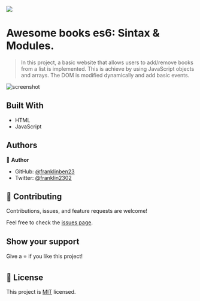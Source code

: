 ![](https://img.shields.io/badge/Microverse-blueviolet)

# Awesome books es6: Sintax & Modules.

> In this project, a basic website that allows users to add/remove books from a list is implemented. This is achieve  by using JavaScript objects and arrays. The DOM is modified dynamically and add basic events.

![screenshot](./assets/basicUI.PNG)

## Built With

- HTML
- JavaScript

## Authors

👤 **Author**

- GitHub: [@franklinben23](https://github.com/franklinben23)
- Twitter: [@franklin2302](https://twitter.com/franklin2302)

## 🤝 Contributing

Contributions, issues, and feature requests are welcome!

Feel free to check the [issues page](../../issues/).

## Show your support

Give a ⭐️ if you like this project!

## 📝 License

This project is [MIT](./MIT.md) licensed.


